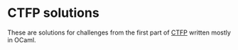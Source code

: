 # CTFP solutions

These are solutions for challenges from the first part of [CTFP](https://github.com/hmemcpy/milewski-ctfp-pdf) written mostly in OCaml.
